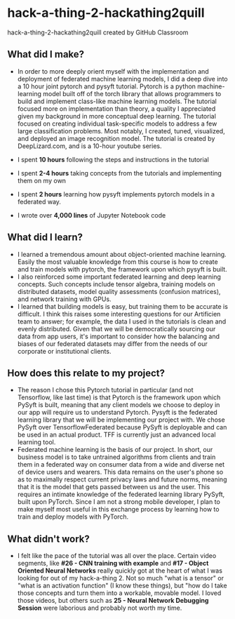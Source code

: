 # hack-a-thing-2-hackathing2quill
hack-a-thing-2-hackathing2quill created by GitHub Classroom

## What did I make?
- In order to more deeply orient myself with the implementation and deployment of federated machine learning models, I did a deep dive into a 10 hour joint pytorch and pysyft tutorial. Pytorch is a python machine-learning model built off of the torch library that allows programmers to build and implement class-like machine learning models. The tutorial focused more on implementation than theory, a quality I appreciated given my background in more conceptual deep learning. The tutorial focused on creating individual task-specific models to address a few large classification problems. Most notably, I created, tuned, visualized, and deployed an image recognition model. The tutorial is created by DeepLizard.com, and is a 10-hour youtube series. 

- I spent **10 hours** following the steps and instructions in the tutorial
- I spent **2-4 hours** taking concepts from the tutorials and implementing them on my own
- I spent **2 hours** learning how pysyft implements pytorch models in a federated way. 
- I wrote over **4,000 lines** of Jupyter Notebook code

## What did I learn?
- I learned a tremendous amount about object-oriented machine learning. Easily the most valuable knowledge from this course is how to create and train models with pytorch, the framework upon which pysyft is built. 
- I also reinforced some important federated learning and deep learning concepts. Such concepts include tensor algebra, training models on distributed datasets, model quality assessments (confusion matrices), and network training with GPUs. 
- I learned that building models is easy, but training them to be accurate is difficult. I think this raises some interesting questions for our Artificien team to answer; for example, the data I used in the tutorials is clean and evenly distributed. Given that we will be democratically sourcing our data from app users, it's important to consider how the balancing and biases of our federated datasets may differ from the needs of our corporate or institutional clients. 

## How does this relate to my project?
- The reason I chose this Pytorch tutorial in particular (and not Tensorflow, like last time) is that Pytorch is the framework upon which PySyft is built, meaning that any client models we choose to deploy in our app will require us to understand Pytorch. Pysyft is the federated learning library that we will be implementing our project with. We chose PySyft over TensorflowFederated because PySyft is deployable and can be used in an actual product. TFF is currently just an advanced local learning tool. 
- Federated machine learning is the basis of our project. In short, our business model is to take untrained algorithms from clients and train them in a federated way on consumer data from a wide and diverse net of device users and wearers. This data remains on the user's phone so as to maximally respect current privacy laws and future norms, meaning that it is the model that gets passed between us and the user. This requires an intimate knowledge of the federated learning library PySyft, built upon PyTorch. Since I am not a strong mobile developer, I plan to make myself most useful in this exchange process by learning how to train and deploy models with PyTorch. 

## What didn't work?
- I felt like the pace of the tutorial was all over the place. Certain video segments, like **#26 - CNN training with example** and **#17 - Object Oriented Neural Networks** really quickly got at the heart of what I was looking for out of my hack-a-thing 2. Not so much "what is a tensor" or "what is an activation function" (I know these things), but "how do I take those concepts and turn them into a workable, movable model. I loved those videos, but others such as **25 - Neural Network Debugging Session** were laborious and probably not worth my time. 
